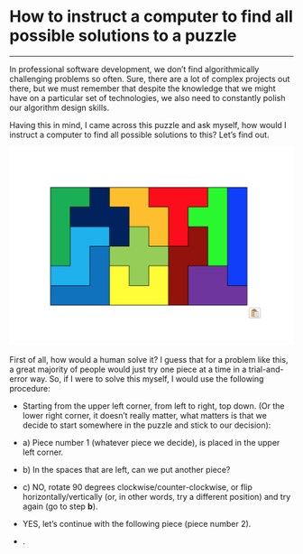 # How to instruct a computer to find all possible solutions to a puzzle
---

In professional software development, we don’t find algorithmically challenging problems so often. Sure, there are a lot of complex projects out there, but we must remember that despite the knowledge that we might have on a particular set of technologies, we also need to constantly polish our algorithm design skills.

Having this in mind, I came across this puzzle and ask myself, how would I instruct a computer to find all possible solutions to this? Let’s find out.

![Fig1](https://raw.githubusercontent.com/aaguilerav/puzzle_solver/master/src/test/resources/fig01.png)

First of all, how would a human solve it? I guess that for a problem like this, a great majority of people would just try one piece at a time in a trial-and-error way. So, if I were to solve this myself, I would use the following procedure:

* Starting from the upper left corner, from left to right, top down. (Or the lower right corner, it doesn’t really matter, what matters is that we decide to start somewhere in the puzzle and stick to our decision):
 * a) Piece number 1 (whatever piece we decide), is placed in the upper left corner.
 * b) In the spaces that are left, can we put another piece?
 * c) NO, rotate 90 degrees clockwise/counter-clockwise, or flip horizontally/vertically (or, in other words, try a different position) and try again (go to step **b**).
 * YES, let’s continue with the following piece (piece number 2).
 
* .
